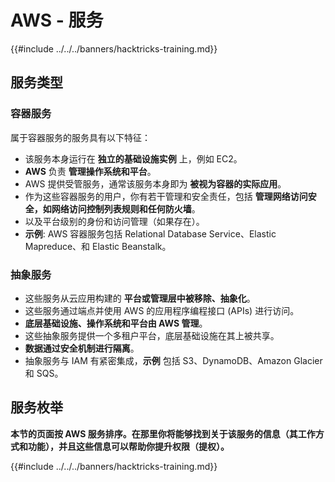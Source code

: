 # AWS - 服务

{{#include ../../../banners/hacktricks-training.md}}

## 服务类型

### 容器服务

属于容器服务的服务具有以下特征：

- 该服务本身运行在 **独立的基础设施实例** 上，例如 EC2。
- **AWS** 负责 **管理操作系统和平台**。
- AWS 提供受管服务，通常该服务本身即为 **被视为容器的实际应用**。
- 作为这些容器服务的用户，你有若干管理和安全责任，包括 **管理网络访问安全，如网络访问控制列表规则和任何防火墙**。
- 以及平台级别的身份和访问管理（如果存在）。
- **示例**: AWS 容器服务包括 Relational Database Service、Elastic Mapreduce、和 Elastic Beanstalk。

### 抽象服务

- 这些服务从云应用构建的 **平台或管理层中被移除、抽象化**。
- 这些服务通过端点并使用 AWS 的应用程序编程接口 (APIs) 进行访问。
- **底层基础设施、操作系统和平台由 AWS 管理**。
- 这些抽象服务提供一个多租户平台，底层基础设施在其上被共享。
- **数据通过安全机制进行隔离**。
- 抽象服务与 IAM 有紧密集成，**示例** 包括 S3、DynamoDB、Amazon Glacier 和 SQS。

## 服务枚举

**本节的页面按 AWS 服务排序。在那里你将能够找到关于该服务的信息（其工作方式和功能），并且这些信息可以帮助你提升权限（提权）。**

{{#include ../../../banners/hacktricks-training.md}}
